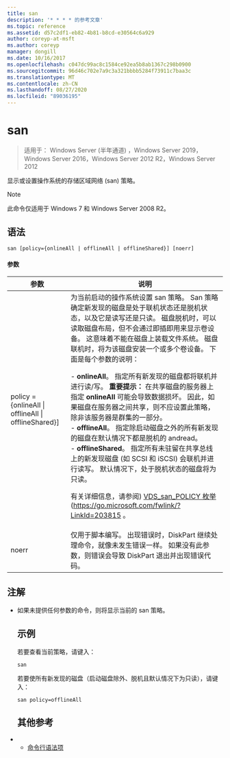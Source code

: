 ```yaml
---
title: san
description: '* * * * 的参考文章'
ms.topic: reference
ms.assetid: d57c2df1-eb82-4b81-b8cd-e30564c6a929
author: coreyp-at-msft
ms.author: coreyp
manager: dongill
ms.date: 10/16/2017
ms.openlocfilehash: c047dc99ac8c1584ce92ea5b8ab1367c298b0900
ms.sourcegitcommit: 96d46c702e7a9c3a321bbbb5284f73911c7baa3c
ms.translationtype: MT
ms.contentlocale: zh-CN
ms.lasthandoff: 08/27/2020
ms.locfileid: "89036195"
---
```

# <a name="san"></a>san

> 适用于： Windows Server (半年通道) ，Windows Server 2019，Windows Server 2016，Windows Server 2012 R2，Windows Server 2012

显示或设置操作系统的存储区域网络 (san) 策略。
> [!NOTE]
> 此命令仅适用于 Windows 7 和 Windows Server 2008 R2。

## <a name="syntax"></a>语法
```
san [policy={onlineAll | offlineAll | offlineShared}] [noerr]
```
#### <a name="parameters"></a>参数

|                          参数                           |                                                                                                                                                                                                                                                                                                                                                                                                                                                                                                                                                                                                                                                                                                           说明                                                                                                                                                                                                                                                                                                                                                                                                                                                                                                                                                                                                                                                                                                            |
|--------------------------------------------------------------|----------------------------------------------------------------------------------------------------------------------------------------------------------------------------------------------------------------------------------------------------------------------------------------------------------------------------------------------------------------------------------------------------------------------------------------------------------------------------------------------------------------------------------------------------------------------------------------------------------------------------------------------------------------------------------------------------------------------------------------------------------------------------------------------------------------------------------------------------------------------------------------------------------------------------------------------------------------------------------------------------------------------------------------------------------------------------------------------------------------------------------------------------------------------------------------------------------------------------------------------------------------------------------------------------------------------------------------------------------------------------------------------------------------------------------|
| policy = {onlineAll &#124; offlineAll &#124; offlineShared}] | 为当前启动的操作系统设置 san 策略。 San 策略确定新发现的磁盘是处于联机状态还是脱机状态，以及它是读写还是只读。 磁盘脱机时，可以读取磁盘布局，但不会通过即插即用来显示卷设备。 这意味着不能在磁盘上装载文件系统。 磁盘联机时，将为该磁盘安装一个或多个卷设备。 下面是每个参数的说明：<p>-   **onlineAll**。 指定所有新发现的磁盘都将联机并进行读/写。 **重要提示：**     在共享磁盘的服务器上指定 **onlineAll** 可能会导致数据损坏。 因此，如果磁盘在服务器之间共享，则不应设置此策略，除非该服务器是群集的一部分。<br />-   **offlineAll**。 指定除启动磁盘之外的所有新发现的磁盘在默认情况下都是脱机的 andread。<br />-   **offlineShared**。 指定所有未驻留在共享总线上的新发现磁盘 (如 SCSI 和 iSCSI) 会联机并进行读写。 默认情况下，处于脱机状态的磁盘将为只读。<p>有关详细信息，请参阅) [VDS_san_POLICY 枚举](https://go.microsoft.com/fwlink/?LinkId=203815) (<https://go.microsoft.com/fwlink/?LinkId=203815> 。 |
|                            noerr                             |                                                                                                                                                                                                                                                                                                                                                                                                                                                                                                                                                                                                            仅用于脚本编写。 出现错误时，DiskPart 继续处理命令，就像未发生错误一样。 如果没有此参数，则错误会导致 DiskPart 退出并出现错误代码。                                                                                                                                                                                                                                                                                                                                                                                                                                                                                                                                                                                                             |

## <a name="remarks"></a>注解
- 如果未提供任何参数的命令，则将显示当前的 san 策略。
  ## <a name="examples"></a>示例
  若要查看当前策略，请键入：
  ```
  san
  ```
  若要使所有新发现的磁盘（启动磁盘除外、脱机且默认情况下为只读），请键入：
  ```
  san policy=offlineAll
  ```
  ## <a name="additional-references"></a>其他参考
- - [命令行语法项](command-line-syntax-key.md)
